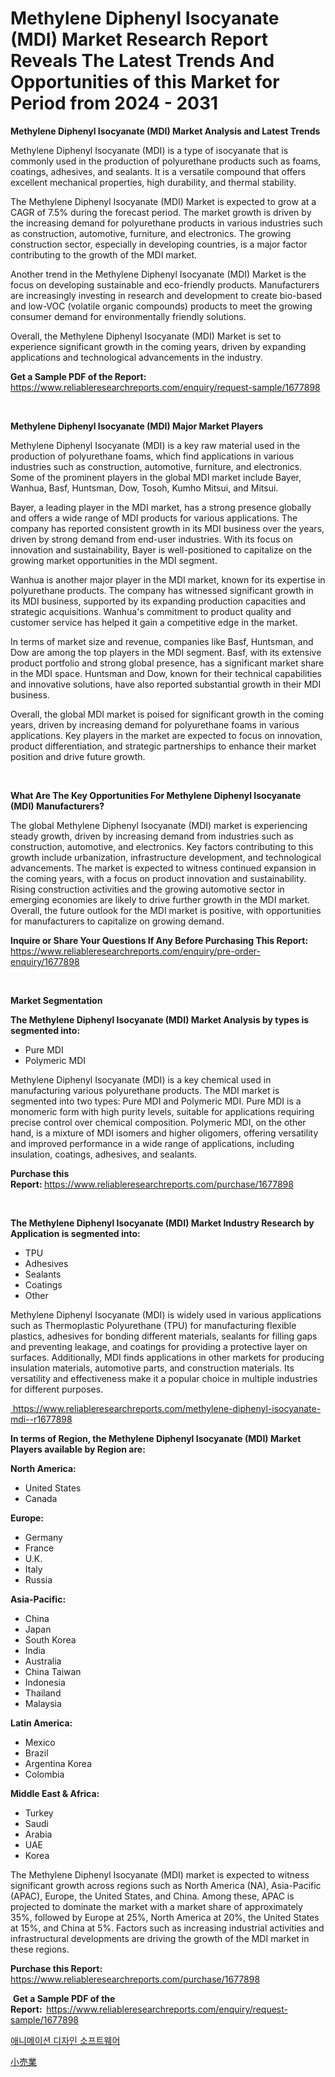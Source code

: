 <p><h1>Methylene Diphenyl Isocyanate (MDI) Market Research Report Reveals The Latest Trends And Opportunities of this Market for Period from 2024 - 2031</h1></p><p><strong>Methylene Diphenyl Isocyanate (MDI) Market Analysis and Latest Trends</strong></p>
<p><p>Methylene Diphenyl Isocyanate (MDI) is a type of isocyanate that is commonly used in the production of polyurethane products such as foams, coatings, adhesives, and sealants. It is a versatile compound that offers excellent mechanical properties, high durability, and thermal stability.</p><p>The Methylene Diphenyl Isocyanate (MDI) Market is expected to grow at a CAGR of 7.5% during the forecast period. The market growth is driven by the increasing demand for polyurethane products in various industries such as construction, automotive, furniture, and electronics. The growing construction sector, especially in developing countries, is a major factor contributing to the growth of the MDI market.</p><p>Another trend in the Methylene Diphenyl Isocyanate (MDI) Market is the focus on developing sustainable and eco-friendly products. Manufacturers are increasingly investing in research and development to create bio-based and low-VOC (volatile organic compounds) products to meet the growing consumer demand for environmentally friendly solutions.</p><p>Overall, the Methylene Diphenyl Isocyanate (MDI) Market is set to experience significant growth in the coming years, driven by expanding applications and technological advancements in the industry.</p></p>
<p><strong>Get a Sample PDF of the Report:&nbsp;</strong> <a href="https://www.reliableresearchreports.com/enquiry/request-sample/1677898">https://www.reliableresearchreports.com/enquiry/request-sample/1677898</a></p>
<p>&nbsp;</p>
<p><strong>Methylene Diphenyl Isocyanate (MDI) Major Market Players</strong></p>
<p><p>Methylene Diphenyl Isocyanate (MDI) is a key raw material used in the production of polyurethane foams, which find applications in various industries such as construction, automotive, furniture, and electronics. Some of the prominent players in the global MDI market include Bayer, Wanhua, Basf, Huntsman, Dow, Tosoh, Kumho Mitsui, and Mitsui.</p><p>Bayer, a leading player in the MDI market, has a strong presence globally and offers a wide range of MDI products for various applications. The company has reported consistent growth in its MDI business over the years, driven by strong demand from end-user industries. With its focus on innovation and sustainability, Bayer is well-positioned to capitalize on the growing market opportunities in the MDI segment.</p><p>Wanhua is another major player in the MDI market, known for its expertise in polyurethane products. The company has witnessed significant growth in its MDI business, supported by its expanding production capacities and strategic acquisitions. Wanhua's commitment to product quality and customer service has helped it gain a competitive edge in the market.</p><p>In terms of market size and revenue, companies like Basf, Huntsman, and Dow are among the top players in the MDI segment. Basf, with its extensive product portfolio and strong global presence, has a significant market share in the MDI space. Huntsman and Dow, known for their technical capabilities and innovative solutions, have also reported substantial growth in their MDI business.</p><p>Overall, the global MDI market is poised for significant growth in the coming years, driven by increasing demand for polyurethane foams in various applications. Key players in the market are expected to focus on innovation, product differentiation, and strategic partnerships to enhance their market position and drive future growth.</p></p>
<p>&nbsp;</p>
<p><strong>What Are The Key Opportunities For Methylene Diphenyl Isocyanate (MDI) Manufacturers?</strong></p>
<p><p>The global Methylene Diphenyl Isocyanate (MDI) market is experiencing steady growth, driven by increasing demand from industries such as construction, automotive, and electronics. Key factors contributing to this growth include urbanization, infrastructure development, and technological advancements. The market is expected to witness continued expansion in the coming years, with a focus on product innovation and sustainability. Rising construction activities and the growing automotive sector in emerging economies are likely to drive further growth in the MDI market. Overall, the future outlook for the MDI market is positive, with opportunities for manufacturers to capitalize on growing demand.</p></p>
<p><strong>Inquire or Share Your Questions If Any Before Purchasing This Report:</strong> <a href="https://www.reliableresearchreports.com/enquiry/pre-order-enquiry/1677898">https://www.reliableresearchreports.com/enquiry/pre-order-enquiry/1677898</a></p>
<p>&nbsp;</p>
<p><strong>Market Segmentation</strong></p>
<p><strong>The Methylene Diphenyl Isocyanate (MDI) Market Analysis by types is segmented into:</strong></p>
<p><ul><li>Pure MDI</li><li>Polymeric MDI</li></ul></p>
<p><p>Methylene Diphenyl Isocyanate (MDI) is a key chemical used in manufacturing various polyurethane products. The MDI market is segmented into two types: Pure MDI and Polymeric MDI. Pure MDI is a monomeric form with high purity levels, suitable for applications requiring precise control over chemical composition. Polymeric MDI, on the other hand, is a mixture of MDI isomers and higher oligomers, offering versatility and improved performance in a wide range of applications, including insulation, coatings, adhesives, and sealants.</p></p>
<p><strong>Purchase this Report:&nbsp;</strong><a href="https://www.reliableresearchreports.com/purchase/1677898">https://www.reliableresearchreports.com/purchase/1677898</a></p>
<p>&nbsp;</p>
<p><strong>The Methylene Diphenyl Isocyanate (MDI) Market Industry Research by Application is segmented into:</strong></p>
<p><ul><li>TPU</li><li>Adhesives</li><li>Sealants</li><li>Coatings</li><li>Other</li></ul></p>
<p><p>Methylene Diphenyl Isocyanate (MDI) is widely used in various applications such as Thermoplastic Polyurethane (TPU) for manufacturing flexible plastics, adhesives for bonding different materials, sealants for filling gaps and preventing leakage, and coatings for providing a protective layer on surfaces. Additionally, MDI finds applications in other markets for producing insulation materials, automotive parts, and construction materials. Its versatility and effectiveness make it a popular choice in multiple industries for different purposes.</p></p>
<p><a href="https://www.reliableresearchreports.com/methylene-diphenyl-isocyanate-mdi--r1677898">&nbsp;https://www.reliableresearchreports.com/methylene-diphenyl-isocyanate-mdi--r1677898</a></p>
<p><strong>In terms of Region, the Methylene Diphenyl Isocyanate (MDI) Market Players available by Region are:</strong></p>
<p>
    <p> <strong> North America: </strong>
        <ul>
            <li>United States</li>
            <li>Canada</li>
        </ul>
        </p> 
    <p> <strong> Europe: </strong>
        <ul>
            <li>Germany</li>
            <li>France</li>
            <li>U.K.</li>
            <li>Italy</li>
            <li>Russia</li>
        </ul>
        </p> 
    <p> <strong> Asia-Pacific: </strong>
        <ul>
            <li>China</li>
            <li>Japan</li>
            <li>South Korea</li>
            <li>India</li>
            <li>Australia</li>
            <li>China Taiwan</li>
            <li>Indonesia</li>
            <li>Thailand</li>
            <li>Malaysia</li>
        </ul>
        </p> 
    <p> <strong> Latin America: </strong>
        <ul>
            <li>Mexico</li>
            <li>Brazil</li>
            <li>Argentina Korea</li>
            <li>Colombia</li>
        </ul>
        </p> 
    <p> <strong> Middle East & Africa: </strong>
        <ul>
            <li>Turkey</li>
            <li>Saudi</li>
            <li>Arabia</li>
            <li>UAE</li>
            <li>Korea</li>
        </ul>
    </p>
    </p>
<p><p>The Methylene Diphenyl Isocyanate (MDI) market is expected to witness significant growth across regions such as North America (NA), Asia-Pacific (APAC), Europe, the United States, and China. Among these, APAC is projected to dominate the market with a market share of approximately 35%, followed by Europe at 25%, North America at 20%, the United States at 15%, and China at 5%. Factors such as increasing industrial activities and infrastructural developments are driving the growth of the MDI market in these regions.</p></p>
<p><strong>Purchase this Report: </strong><a href="https://www.reliableresearchreports.com/purchase/1677898">https://www.reliableresearchreports.com/purchase/1677898</a></p>
<p>&nbsp;<strong>Get a Sample PDF of the Report:&nbsp;&nbsp;</strong><a href="https://www.reliableresearchreports.com/enquiry/request-sample/1677898">https://www.reliableresearchreports.com/enquiry/request-sample/1677898</a></p>
<p><strong></strong></p>
<p><p><a href="https://github.com/hzumrdvas204296/Market-Research-Report-List-3/blob/main/4121283185360.md">애니메이션 디자인 소프트웨어</a></p><p><a href="https://github.com/avbqbctihcbe2/Market-Research-Report-List-3/blob/main/7069349182552.md">小売業</a></p></p>